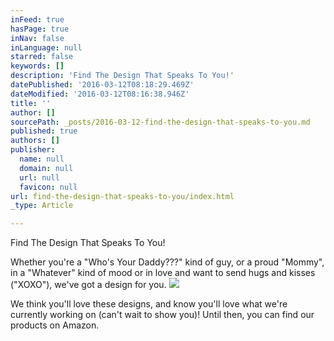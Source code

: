 ```yaml
---
inFeed: true
hasPage: true
inNav: false
inLanguage: null
starred: false
keywords: []
description: 'Find The Design That Speaks To You!'
datePublished: '2016-03-12T08:18:29.469Z'
dateModified: '2016-03-12T08:16:38.946Z'
title: ''
author: []
sourcePath: _posts/2016-03-12-find-the-design-that-speaks-to-you.md
published: true
authors: []
publisher:
  name: null
  domain: null
  url: null
  favicon: null
url: find-the-design-that-speaks-to-you/index.html
_type: Article

---
```

Find The Design That Speaks To You!

Whether you're a "Who's Your Daddy???" kind of guy, or a proud "Mommy", in a "Whatever" kind of mood or in love and want to send hugs and kisses ("XOXO"), we've got a design for you.
![](https://the-grid-user-content.s3-us-west-2.amazonaws.com/e18e23a7-2195-48cd-8188-a0bd83f97f07.jpg)

We think you'll love these designs, and know you'll love what we're currently working on (can't wait to show you)! Until then, you can find our products on Amazon.